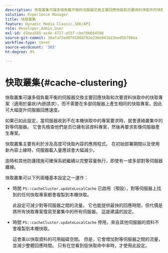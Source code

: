 ```yaml
---
description: 快取叢集可讓多個負載平衡的伺服器交換主要回應快取和次要資料快取中的快取專案（適用於巢狀/內嵌請求），而不需要在多部伺服器上產生相同的快取專案，因此可大幅提升伺服器回應速度。
solution: Experience Manager
title: 快取叢集
feature: Dynamic Media Classic,SDK/API
role: Developer,Admin,User
exl-id: d1bea565-ac4e-4717-a53f-cbe706664598
source-git-commit: 38afaf2ed0f01868f02e236e941b23eed5b790aa
workflow-type: tm+mt
source-wordcount: '303'
ht-degree: 0%

---
```


# 快取叢集{#cache-clustering}

快取叢集可讓多個負載平衡的伺服器交換主要回應快取和次要資料快取中的快取專案（適用於巢狀/內嵌請求），而不需要在多部伺服器上產生相同的快取專案，因此可大幅提升伺服器回應速度。

如果已如此設定，當伺服器收到不在本機快取中的專案要求時，就會連絡叢集中的對等伺服器。 它會先檢查他們是否已擁有該資料專案，然後再要求影像伺服器產生專案。

快取叢集主要有利於涉及高度可快取內容的應用程式。 在初始部署期間以及使用新內容上線時，伺服器載入量應該會大幅減少。

逾時和其他防護措施可確保系統繼續以完整容量執行，即使有一或多部對等伺服器離線。

快取叢集可以下列兩種基本設定之一運作：

* 時間 `PS::cacheCluster.updateLocalCache` 已啟用（預設），對等伺服器上找到的任何快取專案都會複製到本機快取。

   此設定可減少對等伺服器之間的流量。 它也能提供最快的回應時間，但代價是將所有快取專案復寫至叢集中的所有伺服器。 這是建議的設定。

* 時間 `PS::cacheCluster.updateLocalCache` 停用，來自其他伺服器的資料不會複製到本機快取。

   這會乘以快取資料的可用磁碟空間。 但是，它會增加對等伺服器之間的流量，並減少整體回應時間。 只有在您看到低快取命中率時，才使用此設定。

